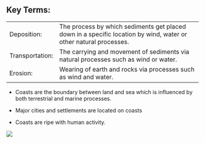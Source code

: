 
## Key Terms:

|   |   |
|---|---|
|Deposition:|The process by which sediments get placed down in a specific location by wind, water or other natural processes.|
|Transportation:|The carrying and movement of sediments via natural processes such as wind or water.|
|Erosion:|Wearing of earth and rocks via processes such as wind and water.|

- Coasts are the boundary between land and sea which is influenced by both terrestrial and marine processes.
    
- Major cities and settlements are located on coasts
    
- Coasts are ripe with human activity.
    
**![](https://lh3.googleusercontent.com/uyDPst3ADKi1ZQ6cvkpjy-1bChh40nIRumI9j4jE4GK11osYuADNq-XgLwLDInz1ukCf7aWLlnYkjQ1YoaQwcOYitVb3_zXlDxp3tXzh4_wtWN7n4bItHVXAmwAnAusHfU13dX8CdA0c5wO1mdmCkA)**



